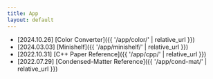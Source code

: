 ```yaml
---
title: App
layout: default
---
```


- [2024.10.26] [Color Converter]({{ '/app/color/' | relative_url }})
- [2024.03.03] [Minishelf]({{ '/app/minishelf/' | relative_url }})
- [2022.10.31] [C++ Paper Reference]({{ '/app/cpp/' | relative_url }})
- [2022.07.29] [Condensed-Matter Reference]({{ '/app/cond-mat/' | relative_url }})
